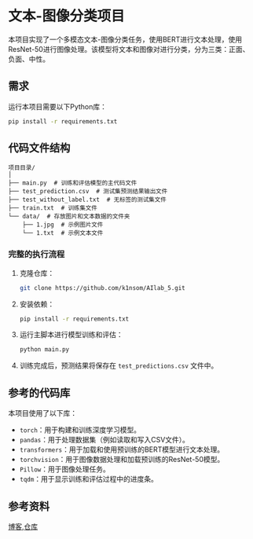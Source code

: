 # 文本-图像分类项目

本项目实现了一个多模态文本-图像分类任务，使用BERT进行文本处理，使用ResNet-50进行图像处理。该模型将文本和图像对进行分类，分为三类：正面、负面、中性。

## 需求

运行本项目需要以下Python库：

```bash
pip install -r requirements.txt
```

## 代码文件结构

```
项目目录/
│
├── main.py  # 训练和评估模型的主代码文件
├── test_prediction.csv  # 测试集预测结果输出文件
├── test_without_label.txt  # 无标签的测试集文件
├── train.txt  # 训练集文件
└── data/  # 存放图片和文本数据的文件夹
    ├── 1.jpg  # 示例图片文件
    └── 1.txt  # 示例文本文件
```

### 完整的执行流程

1. 克隆仓库：

   ```bash
   git clone https://github.com/k1nsom/AIlab_5.git
   ```

2. 安装依赖：

   ```bash
   pip install -r requirements.txt
   ```

3. 运行主脚本进行模型训练和评估：

   ```bash
   python main.py
   ```

4. 训练完成后，预测结果将保存在 `test_predictions.csv` 文件中。

## 参考的代码库

本项目使用了以下库：

- `torch`：用于构建和训练深度学习模型。
- `pandas`：用于处理数据集（例如读取和写入CSV文件）。
- `transformers`：用于加载和使用预训练的BERT模型进行文本处理。
- `torchvision`：用于图像数据处理和加载预训练的ResNet-50模型。
- `Pillow`：用于图像处理任务。
- `tqdm`：用于显示训练和评估过程中的进度条。

## 参考资料

[博客](https://github.com/YeexiaoZheng/Multimodal-Sentiment-Analysis),[仓库](https://github.com/YeexiaoZheng/Multimodal-Sentiment-Analysis)
